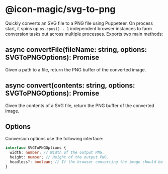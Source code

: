 # @icon-magic/svg-to-png

Quickly converts an SVG file to a PNG file using Puppeteer. On process start, it spins up `os.cpus() - 1` independent browser instances to farm conversion tasks out across multiple processes. Exports two main methods:

## async convertFile(fileName: string, options: SVGToPNGOptions): Promise<Buffer>

Given a path to a file, return the PNG buffer of the converted image.

## async convert(contents: string, options: SVGToPNGOptions): Promise<Buffer>

Given the contents of a SVG file, return the PNG buffer of the converted image.

## Options

Conversion options use the following interface:

```typescript
interface SVGToPNGOptions {
  width: number; // Width of the output PNG.
  height: number; // Height of the output PNG.
  headless?: boolean; // If the browser converting the image should be headless or not. Useful for debugging.
}
```